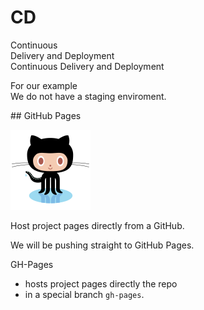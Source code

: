 # CD

<section>
Continuous<br />
Delivery and Deployment

<aside class="notes">
Continuous Delivery and Deployment

For our example<br />
We do not have a staging enviroment.

</aside>
</section>
<!-- -->

<section>
## GitHub Pages

![Octocat](img/octocat.svg) <!-- .element: style="height:5em" -->

Host project pages directly from a GitHub.

<aside class="notes">
We will be pushing straight to GitHub Pages.

GH-Pages

* hosts project pages directly the repo
* in a special branch `gh-pages`.

</aside>
</section>
<!-- -->


<!--
-->
